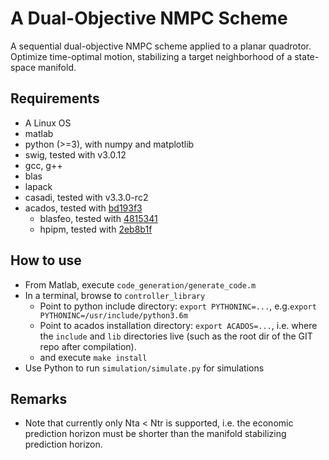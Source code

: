 # A Dual-Objective NMPC Scheme

A sequential dual-objective NMPC scheme applied to a planar quadrotor. Optimize time-optimal motion, stabilizing a target neighborhood of a state-space manifold.

## Requirements
* A Linux OS
* matlab
* python (>=3), with numpy and matplotlib
* swig, tested with v3.0.12
* gcc, g++
* blas
* lapack
* casadi, tested with v3.3.0-rc2
* acados, tested with [bd193f3](https://github.com/acados/acados/commit/bd193f365d7d2cf04d027b386b8de58075cf7458)
  * blasfeo, tested with [4815341](https://github.com/giaf/blasfeo/commit/4815341368f2816de3db8b634d9baf2353a2e7b0)
  * hpipm, tested with [2eb8b1f](https://github.com/giaf/hpipm/commit/2eb8b1f2846eb2a17558f1747f8b6af2da9e692e)
  
## How to use
* From Matlab, execute ``code_generation/generate_code.m``
* In a terminal, browse to ``controller_library``
  * Point to python include directory: ``export PYTHONINC=...``, e.g.``export PYTHONINC=/usr/include/python3.6m``
  * Point to acados installation directory: ``export ACADOS=...``, i.e. where the ``include`` and ``lib`` directories live (such as the root dir of the GIT repo after compilation).
  * and execute ``make install``
* Use Python to run ``simulation/simulate.py`` for simulations

## Remarks
* Note that currently only Nta < Ntr is supported, i.e. the economic prediction horizon must be shorter than the manifold stabilizing prediction horizon.
